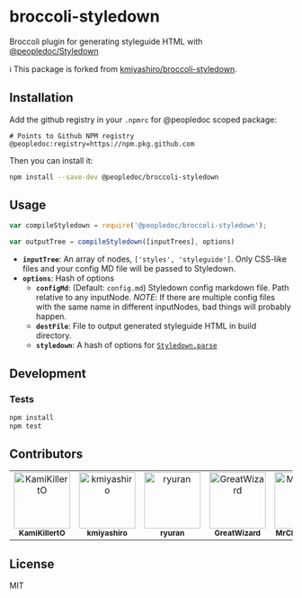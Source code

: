 # broccoli-styledown

Broccoli plugin for generating styleguide HTML with [@peopledoc/Styledown](https://github.com/peopledoc/styledown)

ℹ️ This package is forked from [kmiyashiro/broccoli-styledown](https://github.com/kmiyashiro/broccoli-styledown).

## Installation

Add the github registry in your `.npmrc` for @peopledoc scoped package:

```
# Points to Github NPM registry
@peopledoc:registry=https://npm.pkg.github.com
````

Then you can install it:

```bash
npm install --save-dev @peopledoc/broccoli-styledown
```

## Usage

```js
var compileStyledown = require('@peopledoc/broccoli-styledown');

var outputTree = compileStyledown([inputTrees], options)
```

* **`inputTree`**: An array of nodes, `['styles', 'styleguide']`. Only CSS-like files and your config MD file will be passed to Styledown.
* **`options`**: Hash of options
  * **`configMd`**: (Default: `config.md`) Styledown config markdown file. Path relative to any inputNode. *NOTE*: If there are multiple config files with the same name in different inputNodes, bad things will probably happen.
  * **`destFile`**: File to output generated styleguide HTML in build directory.
  * **`styledown`**: A hash of options for [`Styledown.parse`](https://github.com/styledown/styledown/blob/master/index.js)

## Development

### Tests

```bash
npm install
npm test
```

## Contributors

<!-- readme: contributors -start -->
<table>
<tr>
    <td align="center">
        <a href="https://github.com/KamiKillertO">
            <img src="https://avatars.githubusercontent.com/u/9579729?v=4" width="100;" alt="KamiKillertO"/>
            <br />
            <sub><b>KamiKillertO</b></sub>
        </a>
    </td>
    <td align="center">
        <a href="https://github.com/kmiyashiro">
            <img src="https://avatars.githubusercontent.com/u/71852?v=4" width="100;" alt="kmiyashiro"/>
            <br />
            <sub><b>kmiyashiro</b></sub>
        </a>
    </td>
    <td align="center">
        <a href="https://github.com/ryuran">
            <img src="https://avatars.githubusercontent.com/u/1309340?v=4" width="100;" alt="ryuran"/>
            <br />
            <sub><b>ryuran</b></sub>
        </a>
    </td>
    <td align="center">
        <a href="https://github.com/GreatWizard">
            <img src="https://avatars.githubusercontent.com/u/1322081?v=4" width="100;" alt="GreatWizard"/>
            <br />
            <sub><b>GreatWizard</b></sub>
        </a>
    </td>
    <td align="center">
        <a href="https://github.com/MrChocolatine">
            <img src="https://avatars.githubusercontent.com/u/47531779?v=4" width="100;" alt="MrChocolatine"/>
            <br />
            <sub><b>MrChocolatine</b></sub>
        </a>
    </td>
    <td align="center">
        <a href="https://github.com/lifeart">
            <img src="https://avatars.githubusercontent.com/u/1360552?v=4" width="100;" alt="lifeart"/>
            <br />
            <sub><b>lifeart</b></sub>
        </a>
    </td></tr>
</table>
<!-- readme: contributors -end -->

## License

MIT
